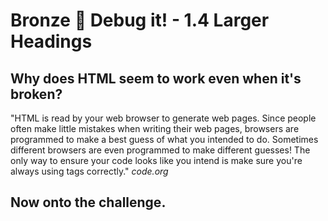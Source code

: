 # Bronze 🥉 Debug it! - 1.4 Larger Headings

## Why does HTML seem to work even when it's broken? 


"HTML is read by your web browser to generate web pages. Since people often make little mistakes when writing their web pages, browsers are programmed to make a best guess of what you intended to do. Sometimes different browsers are even programmed to make different guesses! The only way to ensure your code looks like you intend is make sure you're always using tags correctly." *code.org*

## Now onto the challenge.
